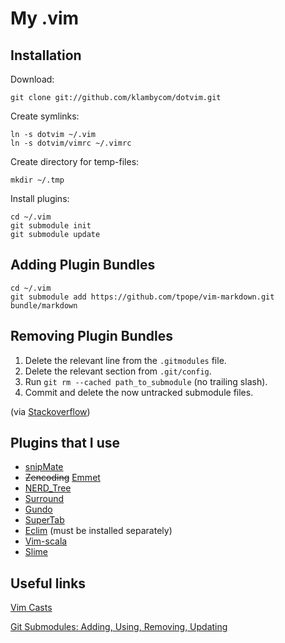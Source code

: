 My .vim
=======

Installation
------------

Download:

	git clone git://github.com/klambycom/dotvim.git

Create symlinks:

	ln -s dotvim ~/.vim
	ln -s dotvim/vimrc ~/.vimrc

Create directory for temp-files:

	mkdir ~/.tmp

Install plugins:

	cd ~/.vim
	git submodule init
	git submodule update

Adding Plugin Bundles
---------------------

	cd ~/.vim
	git submodule add https://github.com/tpope/vim-markdown.git bundle/markdown

Removing Plugin Bundles
-----------------------

1. Delete the relevant line from the `.gitmodules` file.
2. Delete the relevant section from `.git/config`.
3. Run `git rm --cached path_to_submodule` (no trailing slash).
4. Commit and delete the now untracked submodule files.

(via [Stackoverflow](http://stackoverflow.com/questions/1260748/how-do-i-remove-a-git-submodule))

Plugins that I use
------------------

* [snipMate](https://github.com/msanders/snipmate.vim)
* ~~Zencoding~~ [Emmet](https://github.com/mattn/emmet-vim)
* [NERD_Tree](https://github.com/vim-scripts/The-NERD-tree)
* [Surround](https://github.com/tpope/vim-surround)
* [Gundo](https://github.com/sjl/gundo.vim)
* [SuperTab](https://github.com/ervandew/supertab)
* [Eclim](http://eclim.org/) (must be installed separately)
* [Vim-scala](https://github.com/derekwyatt/vim-scala)
* [Slime](https://github.com/pry/pry/wiki/Setting-up-Rails-or-Heroku-to-use-Pry)

Useful links
------------

[Vim Casts](http://www.vimcasts.org/)

[Git Submodules: Adding, Using, Removing, Updating](http://chrisjean.com/2009/04/20/git-submodules-adding-using-removing-and-updating/)
